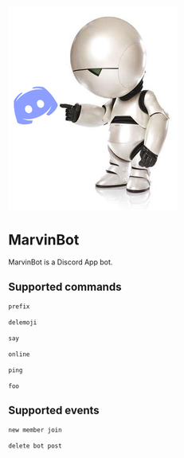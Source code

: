![marvin_banner](/marvin/marvin_banner.png)

# MarvinBot
MarvinBot is a Discord App bot.

## Supported commands

    prefix
    
    delemoji
    
    say
    
    online
    
    ping
    
    foo
    
## Supported events

    new member join
    
    delete bot post
